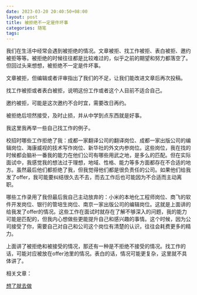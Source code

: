 ```yaml
---
date: 2023-03-20 20:40:50+08:00
layout: post
title: 被拒绝不一定是件坏事
categories: 随笔
tags: 
---
```


我们在生活中经常会遇到被拒绝的情况。文章被拒、找工作被拒、表白被拒、邀约被拒等等。被拒绝的时候往往都是比较难过的，似乎之前的期望和努力都落空了。但回过头来想想，被拒绝不一定是件坏事。

文章被拒，但编辑或者评审指出了我们的不足，让我们能改进文章后再次投稿。

找工作被拒或者表白被拒，说明这份工作或者这个人目前不适合自己。

邀约被拒，可能是这次邀约不合时宜，需要改日再约。

被拒绝后坦然接受，及时止损，并从中学到点东西就是好事。

我这里我再举一些自己找工作的例子。

校招时哪些工作拒绝了我：成都一家翻译公司的翻译岗位、成都一家出版公司的编辑岗位、海康威视的技术写作岗位、新华社的外文内参岗位。这些岗位，我在找的时候都会脑补一番我的能力在他们公司有哪些用武之地，是多么的匹配。但在实际面试中，我感觉我的想法过于理想，地域、性格、能力等多方面都存在不合适的地方。虽然最后他们都拒绝了我，但我觉得他们都是很负责任的公司。如果他们给我发了offer，我可能要纠结很久去不去，而去工作后也可能因为不合适而主动离职。

哪些工作录用了我但最后我自己主动放弃的：小米的本地化工程师岗位、商飞的软件开发岗位、银行的管培生岗位、南京一家出版公司的编辑岗位。这就是上面讲的给我发了offer的情况。这些工作在面试时就存在了解不够深入的问题，我的能力可能是匹配的，但我内心想做些更能提升自己和感兴趣的事情。这个时候，因为公司接受了你，需要自己对自己和公司这个岗位有清楚的认识，往往会耗费更多的精力。

上面讲了被拒绝和被接受的情况，那还有一种是不拒绝不接受的情况。找工作的话，可能对应被放在offer池里的情况。表白的话，情况可能更复杂，这里就不具体讲了。

相关文章：

[想了就去做](/you-have-an-idea-and-you-do-it/)


